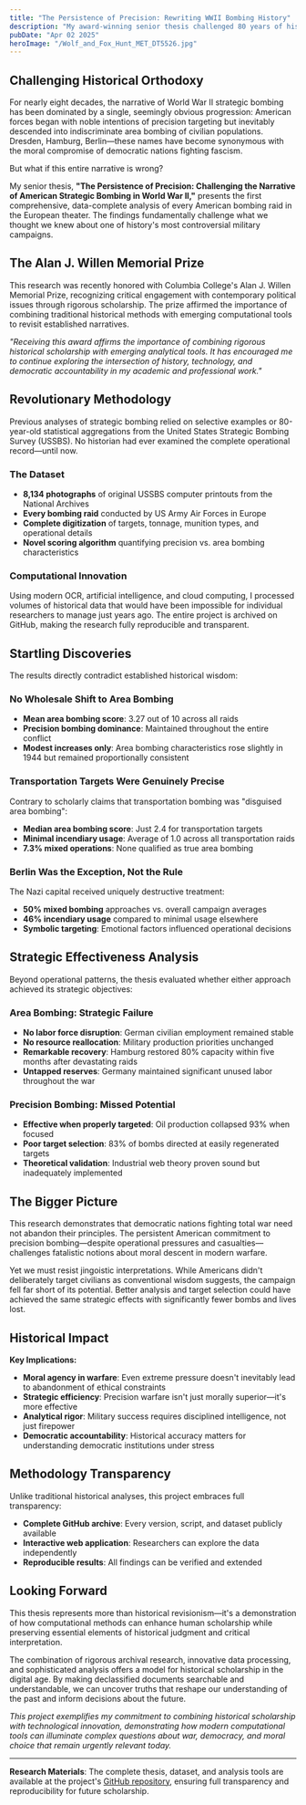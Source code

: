 ```yaml
---
title: "The Persistence of Precision: Rewriting WWII Bombing History"
description: "My award-winning senior thesis challenged 80 years of historical narrative about American strategic bombing, using computational methods to analyze every raid in the European theater."
pubDate: "Apr 02 2025"
heroImage: "/Wolf_and_Fox_Hunt_MET_DT5526.jpg"
---
```


## Challenging Historical Orthodoxy

For nearly eight decades, the narrative of World War II strategic bombing has been dominated by a single, seemingly obvious progression: American forces began with noble intentions of precision targeting but inevitably descended into indiscriminate area bombing of civilian populations. Dresden, Hamburg, Berlin—these names have become synonymous with the moral compromise of democratic nations fighting fascism.

But what if this entire narrative is wrong?

My senior thesis, **"The Persistence of Precision: Challenging the Narrative of American Strategic Bombing in World War II,"** presents the first comprehensive, data-complete analysis of every American bombing raid in the European theater. The findings fundamentally challenge what we thought we knew about one of history's most controversial military campaigns.

## The Alan J. Willen Memorial Prize

This research was recently honored with Columbia College's Alan J. Willen Memorial Prize, recognizing critical engagement with contemporary political issues through rigorous scholarship. The prize affirmed the importance of combining traditional historical methods with emerging computational tools to revisit established narratives.

*"Receiving this award affirms the importance of combining rigorous historical scholarship with emerging analytical tools. It has encouraged me to continue exploring the intersection of history, technology, and democratic accountability in my academic and professional work."*

## Revolutionary Methodology

Previous analyses of strategic bombing relied on selective examples or 80-year-old statistical aggregations from the United States Strategic Bombing Survey (USSBS). No historian had ever examined the complete operational record—until now.

### The Dataset
- **8,134 photographs** of original USSBS computer printouts from the National Archives
- **Every bombing raid** conducted by US Army Air Forces in Europe
- **Complete digitization** of targets, tonnage, munition types, and operational details
- **Novel scoring algorithm** quantifying precision vs. area bombing characteristics

### Computational Innovation
Using modern OCR, artificial intelligence, and cloud computing, I processed volumes of historical data that would have been impossible for individual researchers to manage just years ago. The entire project is archived on GitHub, making the research fully reproducible and transparent.

## Startling Discoveries

The results directly contradict established historical wisdom:

### No Wholesale Shift to Area Bombing
- **Mean area bombing score**: 3.27 out of 10 across all raids
- **Precision bombing dominance**: Maintained throughout the entire conflict
- **Modest increases only**: Area bombing characteristics rose slightly in 1944 but remained proportionally consistent

### Transportation Targets Were Genuinely Precise
Contrary to scholarly claims that transportation bombing was "disguised area bombing":
- **Median area bombing score**: Just 2.4 for transportation targets
- **Minimal incendiary usage**: Average of 1.0 across all transportation raids
- **7.3% mixed operations**: None qualified as true area bombing

### Berlin Was the Exception, Not the Rule
The Nazi capital received uniquely destructive treatment:
- **50% mixed bombing** approaches vs. overall campaign averages
- **46% incendiary usage** compared to minimal usage elsewhere
- **Symbolic targeting**: Emotional factors influenced operational decisions

## Strategic Effectiveness Analysis

Beyond operational patterns, the thesis evaluated whether either approach achieved its strategic objectives:

### Area Bombing: Strategic Failure
- **No labor force disruption**: German civilian employment remained stable
- **No resource reallocation**: Military production priorities unchanged
- **Remarkable recovery**: Hamburg restored 80% capacity within five months after devastating raids
- **Untapped reserves**: Germany maintained significant unused labor throughout the war

### Precision Bombing: Missed Potential
- **Effective when properly targeted**: Oil production collapsed 93% when focused
- **Poor target selection**: 83% of bombs directed at easily regenerated targets
- **Theoretical validation**: Industrial web theory proven sound but inadequately implemented

## The Bigger Picture

This research demonstrates that democratic nations fighting total war need not abandon their principles. The persistent American commitment to precision bombing—despite operational pressures and casualties—challenges fatalistic notions about moral descent in modern warfare.

Yet we must resist jingoistic interpretations. While Americans didn't deliberately target civilians as conventional wisdom suggests, the campaign fell far short of its potential. Better analysis and target selection could have achieved the same strategic effects with significantly fewer bombs and lives lost.

## Historical Impact

**Key Implications:**
- **Moral agency in warfare**: Even extreme pressure doesn't inevitably lead to abandonment of ethical constraints
- **Strategic efficiency**: Precision warfare isn't just morally superior—it's more effective
- **Analytical rigor**: Military success requires disciplined intelligence, not just firepower
- **Democratic accountability**: Historical accuracy matters for understanding democratic institutions under stress

## Methodology Transparency

Unlike traditional historical analyses, this project embraces full transparency:
- **Complete GitHub archive**: Every version, script, and dataset publicly available
- **Interactive web application**: Researchers can explore the data independently
- **Reproducible results**: All findings can be verified and extended

## Looking Forward

This thesis represents more than historical revisionism—it's a demonstration of how computational methods can enhance human scholarship while preserving essential elements of historical judgment and critical interpretation.

The combination of rigorous archival research, innovative data processing, and sophisticated analysis offers a model for historical scholarship in the digital age. By making declassified documents searchable and understandable, we can uncover truths that reshape our understanding of the past and inform decisions about the future.

*This project exemplifies my commitment to combining historical scholarship with technological innovation, demonstrating how modern computational tools can illuminate complex questions about war, democracy, and moral choice that remain urgently relevant today.*

---

**Research Materials**: The complete thesis, dataset, and analysis tools are available at the project's [GitHub repository](https://github.com/nac-codes/thesis_bombing), ensuring full transparency and reproducibility for future scholarship.
